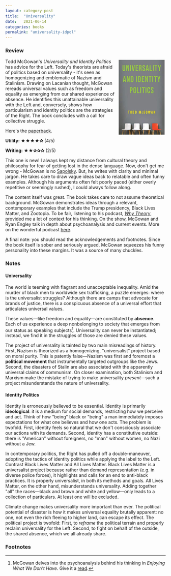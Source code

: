```yaml
---
layout: category-post
title:  "Universality"
date:   2021-06-14
categories: books
permalink: "universality-idpol"
---
```


### Review

<img align="right" width="30%" src="/resources/books/universality.jpg">

Todd McGowan's *Universality and Identity Politics* has advice for the Left. Today's theorists are afraid of politics based on universality - it's seen as homogenizing and emblematic of Nazism and Stalinism. Drawing on Lacanian thought, McGowan rereads universal values such as freedom and equality as emerging from our shared experience of absence. He identifies this unattainable universality with the Left and, conversely, shows how particularism and identity politics are the strategies of the Right. The book concludes with a call for collective struggle.

Here's the [paperback](https://www.amazon.com/Universality-Identity-Politics-Todd-McGowan/dp/0231197705).

**Utility: ★★★★✰** (4/5)

**Writing: ★★✰✰✰** (2/5)

This one is new! I always kept my distance from cultural theory and philosophy for fear of getting lost in the dense language. Now, don't get me wrong - McGowan is no [Sapolsky](https://peterzhang.info/behave). But, he writes with clarity and minimal jargon. He takes care to draw vague ideas back to relatable and often funny examples. Although his arguments often felt poorly paced (either overly repetitive or seemingly rushed), I could always follow along.

The content itself was great. The book takes care to not assume theoretical background. McGowan demonstrates ideas through a relevant, contemporary examples that include the Trump presidency, Black Lives Matter, and Zootopia. To be fair, listening to his podcast, *[Why Theory](https://podcasts.apple.com/us/podcast/the-universal-and-the-particular/id1299863834?i=1000416752605)*, provided me a lot of context for his thinking. On the show, McGowan and Ryan Engley talk in depth about psychoanalysis and current events. More on the wonderful podcast [here](https://peterzhang.info/rabbit-holes-3).

A final note: you should read the acknowledgements and footnotes. Since the book itself is sober and seriously argued, McGowan squeezes his funny personality into these margins. It was a source of many chuckles.

### Notes

#### Universality

The world is teeming with flagrant and unacceptable inequality. Amid the murder of black men to worldwide sex trafficking, a puzzle emerges: where is the universalist struggles? Although there are camps that advocate for brands of justice, there is a conspicuous absence of a universal effort that articulates universal values.

These values—like freedom and equality—are constituted by **absence**. Each of us experience a deep nonbelonging to society that emerges from our status as speaking subjects[^1]. Universality can never be instantiated; instead, we find it in the struggles of those are denied these values.

The project of universality is tainted by two main misreadings of history. First, Nazism is theorized as a homogenizing, "universalist" project based on moral purity. This is patently false—Nazism was first and foremost a **political movement** that instrumentally targeted outgroups like the Jews. Second, the disasters of Stalin are also associated with the apparently universal claims of communism. On closer examination, both Stalinism and Marxism make the mistake of trying to make universality *present*—such a project misunderstands the nature of universality.

#### Identity Politics

Identity is erroneously believed to be essential. Identity is primarily **ideological**: it is a medium for social demands, restricting how we perceive and act. Think of how "being" black or "being" a man immediately imposes expectations for what one believes and how one acts. The problem is twofold. First, identity feels so natural that we don't consciously associate our actions with its demands. Second, identity has a constitutive outside: there is "American" without foreigners, no "man" without women, no Nazi without a Jew.

In contemporary politics, the Right has pulled off a double-maneuver, adopting the tactics of identity politics while applying the label to the Left. Contrast Black Lives Matter and All Lives Matter. Black Lives Matter is a universalist project because rather than demand representation (e.g. in diverse police forces), it highlights and calls for an end to anti-black practices. It is properly universalist, in both its methods and goals. All Lives Matter, on the other hand, misunderstands universality. Adding together "all" the races—black and brown and white and yellow—only leads to a collection of particulars. At least one will be excluded.

Climate change makes universality more important than ever. The political potential of disaster is how it makes universal equality brutally apparent: no one, not even the rich fleeing to higher land, can escape its effect. The political project is twofold: First, to *reframe* the political terrain and properly reclaim universality for the Left. Second, to fight on behalf of the outside, the shared absence, which we all already share.

### Footnotes

[^1]: McGowan delves into the psychoanalysis behind his thinking in *Enjoying What We Don't Have*. Give it a [read](https://www.amazon.com/Enjoying-What-Dont-Have-Psychoanalysis/dp/0803245114).

